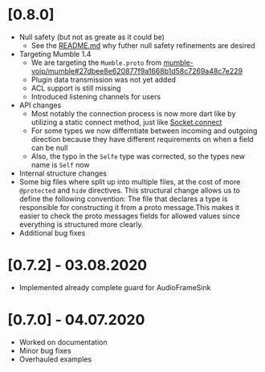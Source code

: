 # [0.8.0]
  * Null safety (but not as greate as it could be)
    * See the [README.md](./README.md) why futher null safety refinements are desired 
  * Targeting Mumble 1.4
    * We are targeting the `Mumble.proto` from [mumble-voip/mumble#27dbee8e620877f9a1668b1d58c7269a48c7e229](https://github.com/mumble-voip/mumble/blob/27dbee8e620877f9a1668b1d58c7269a48c7e229/src/Mumble.proto)
    * Plugin data transmission was not yet added
    * ACL support is still missing
    * Introduced listening channels for users
  * API changes
     * Most notably the connection process is now more dart like by utilizing a static connect method, just like [Socket.connect](https://api.dart.dev/stable/dart-io/Socket/connect.html)
     * For some types we now differntiate between incoming and outgoing direction because they have different requirements on when a field can be null
     * Also, the typo in the `Selfe` type was corrected, so the types new name is `Self` now 
  * Internal structure changes
  * Some big files where split up into multiple files, at the cost of more `@protected` and `hide` directives. This structural change allows us to define the following convention: The file that declares a type is responsible for constructing it from a proto message.This makes it easier to check the proto messages fields for allowed values since everything is structured more clearly.
  * Additional bug fixes 


# [0.7.2] - 03.08.2020
  * Implemented already complete guard for AudioFrameSink

# [0.7.0] - 04.07.2020
  * Worked on documentation
  * Minor bug fixes
  * Overhauled examples